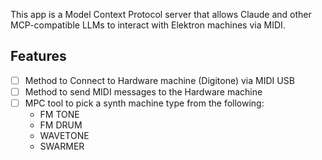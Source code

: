 This app is a Model Context Protocol server that allows Claude and other MCP-compatible LLMs to interact with Elektron machines via MIDI.

## Features

- [ ] Method to Connect to Hardware machine (Digitone) via MIDI USB
- [ ] Method to send MIDI messages to the Hardware machine
- [ ] MPC tool to pick a synth machine type from the following:
  - FM TONE
  - FM DRUM
  - WAVETONE
  - SWARMER
